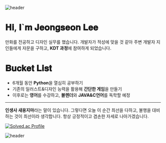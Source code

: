 ![header](https://capsule-render.vercel.app/api?type=waving&color=0:8f9ed1,100:d4938b&_&height=200&section=header)

# 𝐇𝐢, 𝐈`𝐦 𝐉𝐞𝐨𝐧𝐠𝐬𝐞𝐨𝐧 𝐋𝐞𝐞
만화를 전공하고 디자인 실무를 했습니다. 개발자가 적성에 맞을 것 같아 주변 개발자 지인들에게 자문을 구하고, **KDT 과정**에 참여하게 되었습니다. 

# 𝐁𝐮𝐜𝐤𝐞𝐭 𝐋𝐢𝐬𝐭
- 6개월 동안 **Python**을 열심히 공부하기
- 기존의 일러스트&디자인 능력을 활용해 **간단한 게임**을 만들기
- 이후로는 **영어**를 수강하고, **블렌더**와 **JAVA&C언어**를 독학할 예정
***
**인생사 새옹지마**라는 말이 있습니다. 그렇다면 오늘 이 순간 최선을 다하고, 불행을 대비하는 것이 최선이라 생각합니다. 항상 긍정적이고 겸손한 자세로 나아가겠습니다. 

[![Solved.ac Profile](http://mazassumnida.wtf/api/v2/generate_badge?boj=atumes)](https://solved.ac/atumes/)

![header](https://capsule-render.vercel.app/api?type=waving&color=0:8f9ed1,100:d4938b&_&height=200&section=footer)
